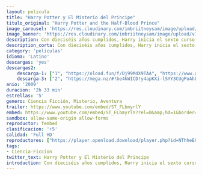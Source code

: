 ```yaml
---
layout: pelicula
title: "Harry Potter y El Misterio del Príncipe"
titulo_original: "Harry Potter and the Half-Blood Prince"
image_carousel: 'https://res.cloudinary.com/imbriitneysam/image/upload/v1542939934/misterio-poster-min.jpg'
image_banner: 'https://res.cloudinary.com/imbriitneysam/image/upload/v1542939939/misterio-banner-min.jpg'
description: Con dieciséis años cumplidos, Harry inicia el sexto curso en Hogwarts en medio de terribles acontecimientos que asolan Inglaterra. Elegido capitán del equipo de Quidditch, los entrenamientos, los exámenes y las chicas ocupan todo su tiempo, pero la tranquilidad dura poco. A pesar de los férreos controles de seguridad que protegen la escuela, dos alumnos son brutalmente atacados. Dumbledore sabe que se acerca el momento, anunciado por la Profecía, en que Harry y Voldemort se enfrentarán a muerte. El anciano director pedirá ayuda a Harry y juntos emprenderán un peligroso viaje. Para debilitar al enemigo, el joven mago cuenta con la ayuda de un viejo libro de pociones perteneciente a un misterioso personaje que se hace llamar el Príncipe Mestizo.
description_corta: Con dieciséis años cumplidos, Harry inicia el sexto curso en Hogwarts en medio de terribles acontecimientos que asolan Inglaterra. Elegido capitán del equipo de Quidditch, los entrenamientos, los exámenes y las chicas ocupan todo su...
category: 'peliculas'
idioma: 'Latino'
descargas: 'yes'
descargas2:
    descarga-1: ["1", "https://oload.fun/f/Dj99MdX9TAA", "https://www.google.com/s2/favicons?domain=openload.co","OpenLoad","https://res.cloudinary.com/imbriitneysam/image/upload/v1541473684/mexico.png", "Latino", "Full HD"]
    descarga-3: ["2", "https://mega.nz/#!be4kWICD!y4apKXi-lSYY3CUgPoAhLo-YneLZc1yClI1ZY606ZdM", "https://www.google.com/s2/favicons?domain=mega.nz","Mega","https://res.cloudinary.com/imbriitneysam/image/upload/v1541473684/mexico.png", "Latino", "Full HD"]
anio: '2009'
duracion: '2h 33 min'
estrellas: '5'
genero: Ciencia Ficción, Misterio, Aventura
trailer: https://www.youtube.com/embed/ST_FLbmyrlY
embed: https://www.youtube.com/embed/ST_FLbmyrlY?rel=0&amp;hd=1&border=0&wmode=opaque&enablejsapi=1&modestbranding=1&controls=1&showinfo=1
sandbox: allow-same-origin allow-forms
reproductor: fembed
clasificacion: '+5'
calidad: 'Full HD'
reproductores: ["https://player.openload.download/player.php?id=NThheE8vVlFPWUVQaGo2Y0JxclF0dmR5ZVJTK0l5UUFOQ1kxRTd2TndrVWcrWm9ZVUNkekRqN1FlRFVURzlXZzhDY1FleE1ldTNqSG9xVnJmbUN3R1E9PQ","https://tutumeme.net/embed/player.php?u=bXQ3ajJOaW1wcFRGcEs2VW5XRGExTlRPMytmUnc3bHVwcWhoenVIUjI5SHF5TlNwc0taaG1jN2gwZHZSNTlIRHVhV2tZWitkNUtDVDNOL1ZvYW1rYjJObG5hVT0","https://player.openplay.vip/player.php?id=NDUxNQ","https://tutumeme.net/embed/player.php?u=bXQ3ajJOaW1wcFRGcEs2VW5XRGExTlRPMytmUnc3bHVwcWhoenVIUjI5SHF5TlNwc0taaG1jN2gwZHZSNTlIRHVhV2tZWitkNUtDVDNOL1ZvYW1rYjJObG5hYz0","https://tutumeme.net/embed/player.php?u=bXQ3ajJOaW1wcFRGcEs2VW5XRGExTlRPMytmUnc3bHVwcWhoenVIUjI5SHF5TlNwc0taaG1jN2gwZHZSNTlIRHVhV2tZWitkNUtDVDNOL1ZvYW1rYjJObG5xUT0","https://api.cuevana3.io/olpremium/gd.php?file=ek5lbm9xYWNrS0xNejZabVlkSFIyTkxQb3BPWDB0UFkwY3lvbjJIRjBPQ1QwNStUck1mVG9kVExvM0djeHA3VnFybXRscUdvMWRXNHRZbU1lYXVUeDg2cGpKVmp4cXpBejYxcGpHWFNyc0tzeTJpQW9ieXJ6ZEdVcll5Z202UFh2TEduaDRtb3A5WGV1WUdXaU1xN3h0N09xNU9kcjVUV2w3R0Zsb3E0dHNYTm02bU1uN0NUeUtlY3FvZDd6ZHZIck5LcmhJaVcyOGlXbklDVmlLeXh5TStvYklLRWlNbmYxOG1ZYjZ6SDFBPT0","https://www.zembed.to/public/dist/asteroid.html?id=331d1b48ea378c70507bfd6e037594a2&title=Harry%20Potter%20and%20the%20Half-Blood%20Prince"]
tags:
- Ciencia-Ficcion
twitter_text: Harry Potter y El Misterio del Principe
introduction: Con dieciséis años cumplidos, Harry inicia el sexto curso en Hogwarts en medio de terribles acontecimientos que asolan Inglaterra. Elegido capitán del equipo de Quidditch, los entrenamientos, los exámenes y las chicas ocupan todo su..
---
```












